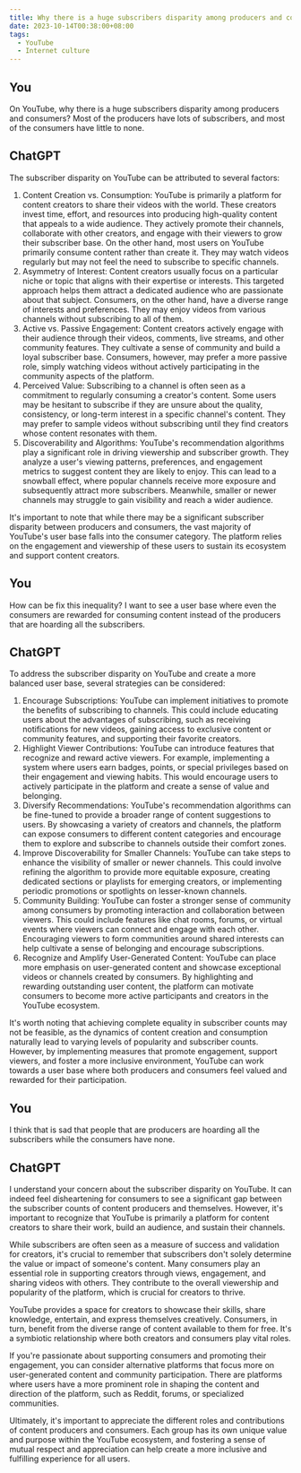 ```yaml
---
title: Why there is a huge subscribers disparity among producers and consumers on YouTube?
date: 2023-10-14T00:38:00+08:00
tags:
  - YouTube
  - Internet culture
---
```

## You
On YouTube, why there is a huge subscribers disparity among producers and consumers? Most of the producers have lots of subscribers, and most of the consumers have little to none.

## ChatGPT
The subscriber disparity on YouTube can be attributed to several factors:

1. Content Creation vs. Consumption: YouTube is primarily a platform for content creators to share their videos with the world. These creators invest time, effort, and resources into producing high-quality content that appeals to a wide audience. They actively promote their channels, collaborate with other creators, and engage with their viewers to grow their subscriber base. On the other hand, most users on YouTube primarily consume content rather than create it. They may watch videos regularly but may not feel the need to subscribe to specific channels.
2. Asymmetry of Interest: Content creators usually focus on a particular niche or topic that aligns with their expertise or interests. This targeted approach helps them attract a dedicated audience who are passionate about that subject. Consumers, on the other hand, have a diverse range of interests and preferences. They may enjoy videos from various channels without subscribing to all of them.
3. Active vs. Passive Engagement: Content creators actively engage with their audience through their videos, comments, live streams, and other community features. They cultivate a sense of community and build a loyal subscriber base. Consumers, however, may prefer a more passive role, simply watching videos without actively participating in the community aspects of the platform.
4. Perceived Value: Subscribing to a channel is often seen as a commitment to regularly consuming a creator's content. Some users may be hesitant to subscribe if they are unsure about the quality, consistency, or long-term interest in a specific channel's content. They may prefer to sample videos without subscribing until they find creators whose content resonates with them.
5. Discoverability and Algorithms: YouTube's recommendation algorithms play a significant role in driving viewership and subscriber growth. They analyze a user's viewing patterns, preferences, and engagement metrics to suggest content they are likely to enjoy. This can lead to a snowball effect, where popular channels receive more exposure and subsequently attract more subscribers. Meanwhile, smaller or newer channels may struggle to gain visibility and reach a wider audience.

It's important to note that while there may be a significant subscriber disparity between producers and consumers, the vast majority of YouTube's user base falls into the consumer category. The platform relies on the engagement and viewership of these users to sustain its ecosystem and support content creators.

## You
How can be fix this inequality? I want to see a user base where even the consumers are rewarded for consuming content instead of the producers that are hoarding all the subscribers.

## ChatGPT
To address the subscriber disparity on YouTube and create a more balanced user base, several strategies can be considered:

1. Encourage Subscriptions: YouTube can implement initiatives to promote the benefits of subscribing to channels. This could include educating users about the advantages of subscribing, such as receiving notifications for new videos, gaining access to exclusive content or community features, and supporting their favorite creators.
2. Highlight Viewer Contributions: YouTube can introduce features that recognize and reward active viewers. For example, implementing a system where users earn badges, points, or special privileges based on their engagement and viewing habits. This would encourage users to actively participate in the platform and create a sense of value and belonging.
3. Diversify Recommendations: YouTube's recommendation algorithms can be fine-tuned to provide a broader range of content suggestions to users. By showcasing a variety of creators and channels, the platform can expose consumers to different content categories and encourage them to explore and subscribe to channels outside their comfort zones.
4. Improve Discoverability for Smaller Channels: YouTube can take steps to enhance the visibility of smaller or newer channels. This could involve refining the algorithm to provide more equitable exposure, creating dedicated sections or playlists for emerging creators, or implementing periodic promotions or spotlights on lesser-known channels.
5. Community Building: YouTube can foster a stronger sense of community among consumers by promoting interaction and collaboration between viewers. This could include features like chat rooms, forums, or virtual events where viewers can connect and engage with each other. Encouraging viewers to form communities around shared interests can help cultivate a sense of belonging and encourage subscriptions.
6. Recognize and Amplify User-Generated Content: YouTube can place more emphasis on user-generated content and showcase exceptional videos or channels created by consumers. By highlighting and rewarding outstanding user content, the platform can motivate consumers to become more active participants and creators in the YouTube ecosystem.

It's worth noting that achieving complete equality in subscriber counts may not be feasible, as the dynamics of content creation and consumption naturally lead to varying levels of popularity and subscriber counts. However, by implementing measures that promote engagement, support viewers, and foster a more inclusive environment, YouTube can work towards a user base where both producers and consumers feel valued and rewarded for their participation.

## You
I think that is sad that people that are producers are hoarding all the subscribers while the consumers have none.

## ChatGPT
I understand your concern about the subscriber disparity on YouTube. It can indeed feel disheartening for consumers to see a significant gap between the subscriber counts of content producers and themselves. However, it's important to recognize that YouTube is primarily a platform for content creators to share their work, build an audience, and sustain their channels.

While subscribers are often seen as a measure of success and validation for creators, it's crucial to remember that subscribers don't solely determine the value or impact of someone's content. Many consumers play an essential role in supporting creators through views, engagement, and sharing videos with others. They contribute to the overall viewership and popularity of the platform, which is crucial for creators to thrive.

YouTube provides a space for creators to showcase their skills, share knowledge, entertain, and express themselves creatively. Consumers, in turn, benefit from the diverse range of content available to them for free. It's a symbiotic relationship where both creators and consumers play vital roles.

If you're passionate about supporting consumers and promoting their engagement, you can consider alternative platforms that focus more on user-generated content and community participation. There are platforms where users have a more prominent role in shaping the content and direction of the platform, such as Reddit, forums, or specialized communities.

Ultimately, it's important to appreciate the different roles and contributions of content producers and consumers. Each group has its own unique value and purpose within the YouTube ecosystem, and fostering a sense of mutual respect and appreciation can help create a more inclusive and fulfilling experience for all users.